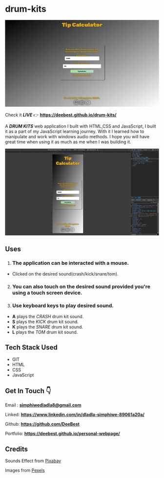 # drum-kits

![screenshot1 of the app](./images/Screenshot1.png)

Check it _**LIVE**_ 👉
**<https://deebest.github.io/drum-kits/>**

A _**DRUM KITS**_ web application I built with HTML,CSS and JavaScript, I built it as a part of my JavaScript learning journey. With it I learned how to manipulate and work with windows audio methods. I hope you will have great time when using it as much as me when I was building it.

![screenshot2 of the app](./images/Screenshot2.png)

## Uses

1. ### The application can be interacted with a mouse.

- Clicked on the desired sound(crash/kick/snare/tom).

2. ### You can also touch on the desired sound provided you're using a touch screen device.

3. ### Use keyboard keys to play desired sound.

- **A** plays the _CRASH_ drum kit sound.
- **S** plays the _KICK_ drum kit sound.
- **K** plays the _SNARE_ drum kit sound.
- **L** plays the _TOM_ drum kit sound.

## Tech Stack Used

- GIT
- HTML
- CSS
- JavaScript

## Get In Touch 👇

Email : **<simphiwedladla8@gmail.com>**

Linked: **<https://www.linkedin.com/in/dladla-simphiwe-89061a20a/>**

Github: **<https://github.com/DeeBest>**

Portfolio: **<https://deebest.github.io/personal-webpage/>**

## Credits

Sounds Effect from <a href="https://pixabay.com/sound-effects/?utm_source=link-attribution&utm_medium=referral&utm_campaign=music&utm_content=14567">Pixabay</a>

Images from <a href="https://www.pexels.com/">Pexels</a>
